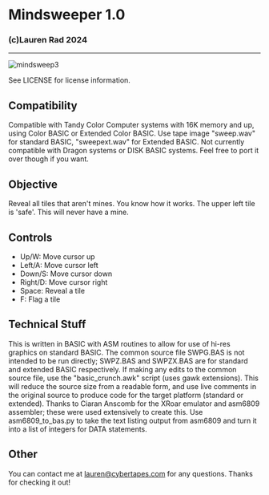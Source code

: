 # Mindsweeper 1.0
### (c)Lauren Rad 2024
---
![mindsweep3](https://github.com/user-attachments/assets/73841554-30f1-460d-82b8-be0e0108aaeb)

See LICENSE for license information.

## Compatibility
Compatible with Tandy Color Computer systems with 16K memory and up, using Color BASIC or Extended Color BASIC.
Use tape image "sweep.wav" for standard BASIC, "sweepext.wav" for Extended BASIC.
Not currently compatible with Dragon systems or DISK BASIC systems. Feel free to port it over though if you want.

## Objective
Reveal all tiles that aren't mines. You know how it works.
The upper left tile is 'safe'. This will never have a mine.

## Controls
- Up/W: Move cursor up
- Left/A: Move cursor left
- Down/S: Move cursor down
- Right/D: Move cursor right
- Space: Reveal a tile
- F: Flag a tile

## Technical Stuff
This is written in BASIC with ASM routines to allow for use of hi-res graphics on standard BASIC.
The common source file SWPG.BAS is not intended to be run directly; SWPZ.BAS and SWPZX.BAS are for standard and extended BASIC respectively.
If making any edits to the common source file, use the "basic_crunch.awk" script (uses gawk extensions). This will reduce the source size from a readable form, and use live comments in the original source to produce code for the target platform (standard or extended).
Thanks to Ciaran Anscomb for the XRoar emulator and asm6809 assembler; these were used extensively to create this.
Use asm6809_to_bas.py to take the text listing output from asm6809 and turn it into a list of integers for DATA statements.

## Other
You can contact me at lauren@cybertapes.com for any questions. Thanks for checking it out!

